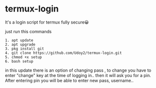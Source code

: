 # termux-login
It's a login script for termux fully secure😀

just run  this commands

    1. apt update
    2. apt upgrade
    3. pkg install git
    4. git clone https://github.com/Udoy2/termux-login.git
    5. chmod +x setup
    6. bash setup

in this update there is an option of changing pass , to change you have to enter "change" key at the time of logging in..  then it will ask you for a pin. After entering pin you will be able to enter new pass, username.. 




